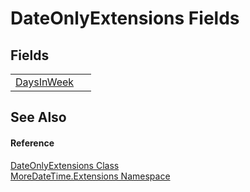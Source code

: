 # DateOnlyExtensions Fields




## Fields
<table>
<tr>
<td><a href="16cace9e-1c4b-5e9a-8dc3-e0fd842d8e77">DaysInWeek</a></td>
<td> </td></tr>
</table>

## See Also


#### Reference
<a href="e6a725f0-b940-6a2e-d587-b2ba979ba75d">DateOnlyExtensions Class</a>  
<a href="3139ad8c-443b-c9bf-71c7-2dc294c1d234">MoreDateTime.Extensions Namespace</a>  
